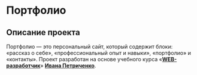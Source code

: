 # Портфолио

## Описание проекта
Портфолио — это персональный сайт, который содержит блоки: «рассказ о себе», «профессиональный опыт и навыки», «портфолио» и «контакты». Проект разработан на основе учебного курса «**[WEB-разработчик](https://www.udemy.com/course/webdeveloper/)**» **[Ивана Петриченко](https://www.udemy.com/user/yan-kovalenko-2/)**.
